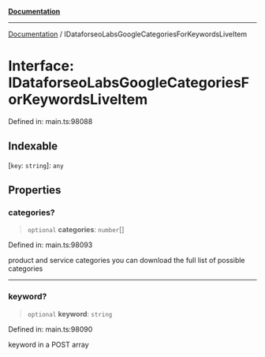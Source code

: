 [**Documentation**](../README.md)

***

[Documentation](../README.md) / IDataforseoLabsGoogleCategoriesForKeywordsLiveItem

# Interface: IDataforseoLabsGoogleCategoriesForKeywordsLiveItem

Defined in: main.ts:98088

## Indexable

\[`key`: `string`\]: `any`

## Properties

### categories?

> `optional` **categories**: `number`[]

Defined in: main.ts:98093

product and service categories
you can download the full list of possible categories

***

### keyword?

> `optional` **keyword**: `string`

Defined in: main.ts:98090

keyword in a POST array
